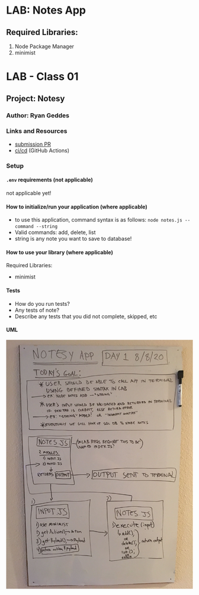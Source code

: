 # LAB: Notes App

## Required Libraries:
1. Node Package Manager
2. minimist

# LAB - Class 01

## Project: Notesy

### Author: Ryan Geddes

### Links and Resources

- [submission PR](http://xyz.com)
- [ci/cd](http://xyz.com) (GitHub Actions)
<!-- - [back-end server url](http://xyz.com) (not applicable)
- [front-end application](http://xyz.com) (not applicable) -->

### Setup

#### `.env` requirements (not applicable)

not applicable yet!

<!-- - `PORT` - Port Number
- `MONGODB_URI` - URL to the running mongo instance/db -->

#### How to initialize/run your application (where applicable)

- to use this application, command syntax is as follows:
 `node notes.js --command --string`
 - Valid commands: add, delete, list
 - string is any note you want to save to database!

#### How to use your library (where applicable)

Required Libraries:
- minimist 

#### Tests

- How do you run tests?
- Any tests of note?
- Describe any tests that you did not complete, skipped, etc

#### UML

![Phase 1 UML](/images/phase1uml.jpg)
